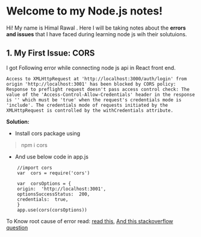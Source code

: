 # Welcome to my Node.js notes!

Hi! My name is Himal  Rawal . Here I will be taking notes about the **errors and issues**  that I have  faced during learning node js wih their solutuions.


## 1. My First Issue: CORS

I got Following error while connecting node js api  in  React front end.

    Access to XMLHttpRequest at 'http://localhost:3000/auth/login' from origin 'http://localhost:3001' has been blocked by CORS policy: Response to preflight request doesn't pass access control check: The value of the 'Access-Control-Allow-Credentials' header in the response is '' which must be 'true' when the request's credentials mode is 'include'. The credentials mode of requests initiated by the XMLHttpRequest is controlled by the withCredentials attribute.

**Solution:**

 

 - Install  cors package using 

> npm i cors

 - And use below code in app.js
```
    //import cors
    var  cors = require('cors')
    
    var  corsOptions = {
    origin:  'http://localhost:3001',
    optionsSuccessStatus:  200,
    credentials:  true,
    }
    app.use(cors(corsOptions))

```
To Know root cause of error read:
[read this](https://developer.mozilla.org/en-US/docs/Web/HTTP/CORS),
[And this stackoverflow question](https://stackoverflow.com/questions/18642828/origin-origin-is-not-allowed-by-access-control-allow-origin)
